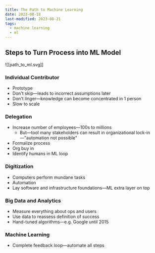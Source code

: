 ```yaml
---
title: The Path to Machine Learning
date: 2023-08-18
last-modified: 2023-08-21
tags:
  - machine learning
  - ml
---
```


## Steps to Turn Process into ML Model

![[path_to_ml.svg]]

### Individual Contributor

- Prototype
- Don't skip—leads to incorrect assumptions later
- Don't linger—knowledge can become concentrated in 1 person
- Slow to scale

### Delegation

- Increase number of employees—100s to millions
	- But—tool many stakeholders can result in organizational lock-in—"automation not possible"
- Formalize process
- Org buy in
- Identify humans in ML loop

### Digitization

- Computers perform mundane tasks
- Automation
- Lay software and infrastructure foundations—ML extra layer on top

### Big Data and Analytics

- Measure everything about ops and users
- Use data to reassess definition of success
- Hand-tuned algorithms—e.g. Google until 2015

### Machine Learning

- Complete feedback loop—automate all steps
